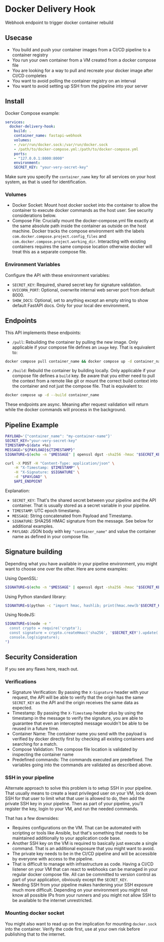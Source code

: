 # Docker Delivery Hook
Webhook endpoint to trigger docker container rebuild

## Usecase
- You build and push your container images from a CI/CD pipeline to a container registry
- You run your own container from a VM created from a docker compose file
- You are looking for a way to pull and recreate your docker image after CI/CD completes
- You want to avoid polling the container registry on an interval
- You want to avoid setting up SSH from the pipeline into your server

## Install

Docker Compose example:

```yml
services:
  docker-delivery-hook:
    build: .
    container_name: fastapi-webhook
    volumes:
    - /var/run/docker.sock:/var/run/docker.sock
    - /path/to/docker-compose.yml:/path/to/docker-compose.yml
    ports:
    - "127.0.0.1:8000:8000"
    environment:
    SECRET_KEY: "your-very-secret-key"
```

Make sure you specify the `container_name` key for all services on your host system, as that is used for identification.

### Volumes

- Docker Socket: Mount host docker socket into the container to allow the container to execute docker commands as the host user. See security considerations below.
- Compose File: Crucially mount the docker-compose.yml file exactly at the same absolute path inside the container as outside on the host machine. Docker tracks the compose environment with the labels `com.docker.compose.project.config_files` and `com.docker.compose.project.working_dir`. Interacting with existing containers requires the same compose location otherwise docker will treat this as a separate compose file.

### Environment Variables

Configure the API with these environment variables:

- `SECRET_KEY`: Required, shared secret key for signature validation.
- `UVICORN_PORT`: Optional, overwrite internal web server port from default 8000.
- `SHOW_DOCS`: Optional, set to anything except an empty string to show default FastAPI docs. Only for your local dev environment.

## Endpoints

This API implements these endpoints:

- `/pull`: Rebuilding the container by pulling the new image. Only applicable if your compose file defines an `image` key. That is equivalent to:
```bash
docker compose pull container_name && docker compose up -d container_name
```
- `/build`: Rebuild the container by building locally. Only applicable if your compose file defines a `build` key. Be aware that you either need to pull the context from a remote like git or mount the correct build context into the container and not just the compose file. That is equivalent to:
```bash
docker compose up -d --build container_name
```

These endpoints are async. Meaning after request validation will return while the docker commands will process in the background.

## Pipeline Example

```bash
PAYLOAD='{"container_name": "my-container-name"}'
SECRET_KEY="your-very-secret-key"
TIMESTAMP=$(date +%s)
MESSAGE="${PAYLOAD}${TIMESTAMP}"
SIGNATURE=$(echo -n "$MESSAGE" | openssl dgst -sha256 -hmac "$SECRET_KEY" | cut -d " " -f 2)

curl -X POST -H "Content-Type: application/json" \
 	-H "X-Timestamp: $TIMESTAMP" \
 	-H "X-Signature: $SIGNATURE" \
 	-d "$PAYLOAD" \
 	$API_ENDPOINT
```

Explanation:
- `SECRET_KEY`: That's the shared secret between your pipeline and the API container. That is usually stored as a secret variable in your pipeline.
- `TIMESTAMP`: UTC epoch timestamp.
- `MESSAGE`: String concatenated from Payload and Timestamp.
- `SIGNATURE`: SHA256 HMAC signature from the message. See below for additional examples.
- `PAYLOAD`: JSON body with key `"container_name"` and value the container name as defined in your compose file.

## Signature building

Depending what you have available in your pipeline environment, you might want to choose one over the other. Here are some examples:

Using OpenSSL:
```bash
SIGNATURE=$(echo -n "$MESSAGE" | openssl dgst -sha256 -hmac "$SECRET_KEY" | cut -d " " -f 2)
```

Using Python standard library:
```bash
SIGNATURE=$(python -c "import hmac, hashlib; print(hmac.new(b'$SECRET_KEY', b'$MESSAGE', hashlib.sha256).hexdigest())")
```

Using NodeJS:
```bash
SIGNATURE=$(node -e "
  const crypto = require('crypto');
  const signature = crypto.createHmac('sha256', '$SECRET_KEY').update('$MESSAGE').digest('hex');
  console.log(signature);
")
```

## Security Consideration

If you see any flaws here, reach out.

### Verifications

- Signature Verification: By passing the `X-Signature` header with your request, the API will be able to verify that the origin has the same `SECRET_KEY` as the API and the origin receives the same data as expected.
- Timestamp: By passing the `X-Timestamp` header plus by using the timestamp in the message to verify the signature, you are able to guarantee that even an intercepted message wouldn't be able to be reused in a future time.
- Container Name: The container name you send with the payload is verified by docker directly first by checking all existing containers and searching for a match.
- Compose Validation: The compose file location is validated by inspecting the container name
- Predefined commands: The commands executed are predefined. The variables going into the commands are validated as described above.

### SSH in your pipeline

Alternate approach to solve this problem is to setup SSH in your pipeline. That usually means to create a least privileged user on your VM, lock down SSH for that user to limit what that user is allowed to do, then add the private SSH key in your pipeline. Then as part of your pipeline, you'll register the key, login to your VM, and run the needed commands.

That has a few downsides:
- Requires configurations on the VM. That can be automated with scripting or tools like Ansible, but that's something that needs to be maintained additionally to your application code base.
- Another SSH key on the VM is required to basically just execute a single command. That is an additional exposure that you might want to avoid.
- The private key needs to be in the CI/CD pipeline and will be accessible by everyone with access to the pipeline.
- That is difficult to manage with infrastructure as code. Having a CI/CD listener on your VM that can react to webhooks can be managed in your regular docker compose file. All can be committed to version control as part of your application, obviously except the `SECRET_KEY`.
- Needing SSH from your pipeline makes hardening your SSH exposure much more difficult. Depending on your environment you might not know all possible IPs from your runners and you might not allow SSH to be available to the internet unrestricted.

### Mounting docker socket
You might also want to read up on the implication for mounting `docker.sock` into the container. Verify the code first, use at your own risk before publishing that to the internet.
